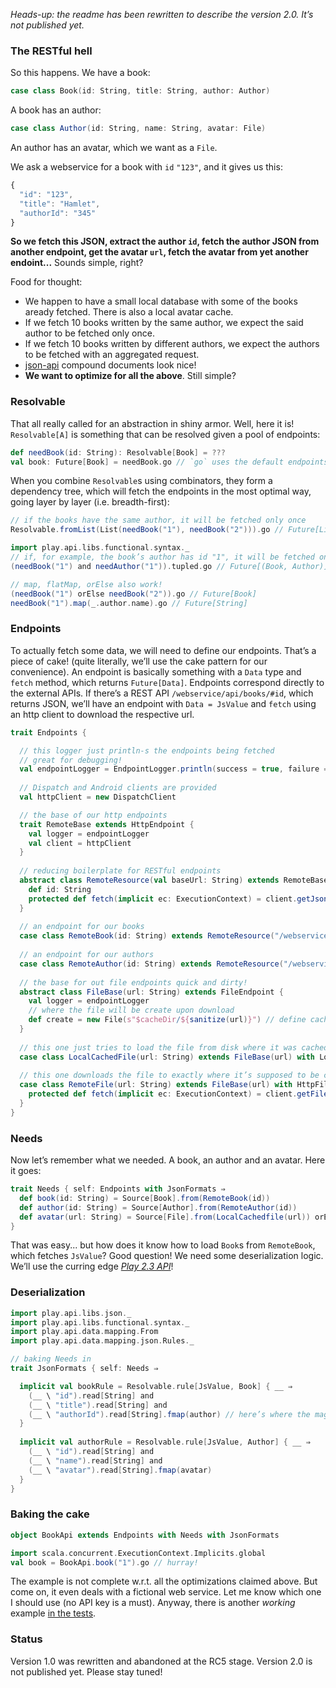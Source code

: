 *Heads-up: the readme has been rewritten to describe the version 2.0. It’s not published yet.*

### The RESTful hell

So this happens. We have a book:

```scala
case class Book(id: String, title: String, author: Author)
```

A book has an author:

```scala
case class Author(id: String, name: String, avatar: File)
```

An author has an avatar, which we want as a `File`.

We ask a webservice for a book with `id` `"123"`, and it gives us this:

```javascript
{
  "id": "123",
  "title": "Hamlet",
  "authorId": "345"
}
```

**So we fetch this JSON, extract the author `id`, fetch the author JSON from another endpoint, get the avatar `url`, fetch the avatar from yet another endoint...** Sounds simple, right?

Food for thought:

* We happen to have a small local database with some of the books aready fetched. There is also a local avatar cache.
* If we fetch 10 books written by the same author, we expect the said author to be fetched only once.
* If we fetch 10 books written by different authors, we expect the authors to be fetched with an aggregated request.
* [json-api](http://jsonapi.org/) compound documents look nice!
* **We want to optimize for all the above**. Still simple?

### Resolvable

That all really called for an abstraction in shiny armor. Well, here it is!
`Resolvable[A]` is something that can be resolved given a pool of endpoints:
```scala
def needBook(id: String): Resolvable[Book] = ???
val book: Future[Book] = needBook.go // `go` uses the default endpoints
```
When you combine `Resolvable`s using combinators, they form a dependency tree, which will fetch the endpoints
in the most optimal way, going layer by layer (i.e. breadth-first):
```scala
// if the books have the same author, it will be fetched only once
Resolvable.fromList(List(needBook("1"), needBook("2"))).go // Future[List[Book]]

import play.api.libs.functional.syntax._
// if, for example, the book’s author has id "1", it will be fetched only once
(needBook("1") and needAuthor("1")).tupled.go // Future[(Book, Author)]

// map, flatMap, orElse also work!
(needBook("1") orElse needBook("2")).go // Future[Book]
needBook("1").map(_.author.name).go // Future[String]
```

### Endpoints

To actually fetch some data, we will need to define our endpoints. That’s a piece of cake!
(quite literally, we’ll use the cake pattern for our convenience). An endpoint is basically
something with a `Data` type and `fetch` method, which returns `Future[Data]`. Endpoints
correspond directly to the external APIs. If there’s a REST API `/webservice/api/books/#id`,
which returns JSON, we’ll have an endpoint with `Data = JsValue` and `fetch` using an http
client to download the respective url.

```scala
trait Endpoints {

  // this logger just println-s the endpoints being fetched
  // great for debugging!
  val endpointLogger = EndpointLogger.println(success = true, failure = false)
  
  // Dispatch and Android clients are provided
  val httpClient = new DispatchClient

  // the base of our http endpoints
  trait RemoteBase extends HttpEndpoint {
    val logger = endpointLogger
    val client = httpClient
  }
  
  // reducing boilerplate for RESTful endpoints
  abstract class RemoteResource(val baseUrl: String) extends RemoteBase with HttpJsonEndpoint {
    def id: String
    protected def fetch(implicit ec: ExecutionContext) = client.getJson(s"$baseUrl/$id")
  }
  
  // an endpoint for our books
  case class RemoteBook(id: String) extends RemoteResource("/webservice/api/books")
  
  // an endpoint for our authors
  case class RemoteAuthor(id: String) extends RemoteResource("/webservice/api/authors")
  
  // the base for out file endpoints quick and dirty!
  abstract class FileBase(url: String) extends FileEndpoint {
    val logger = endpointLogger
    // where the file will be create upon download
    def create = new File(s"$cacheDir/${sanitize(url)}") // define cacheDir and sanitize somewhere
  }
  
  // this one just tries to load the file from disk where it was cached
  case class LocalCachedFile(url: String) extends FileBase(url) with LocalFileEndpoint
  
  // this one downloads the file to exactly where it’s supposed to be cached
  case class RemoteFile(url: String) extends FileBase(url) with HttpFileEndpoint {
    protected def fetch(implicit ec: ExecutionContext) = client.getFile(url)
  }
}
```

### Needs

Now let’s remember what we needed. A book, an author and an avatar. Here it goes:

```scala
trait Needs { self: Endpoints with JsonFormats ⇒
  def book(id: String) = Source[Book].from(RemoteBook(id))
  def author(id: String) = Source[Author].from(RemoteAuthor(id))
  def avatar(url: String) = Source[File].from(LocalCachedfile(url)) orElse Source[File].from(RemoteFile(url))
}
```

That was easy... but how does it know how to load `Book`s from `RemoteBook`, which fetches `JsValue`? Good question! We need some deserialization logic. We’ll use the curring edge [*Play 2.3 API*](http://jto.github.io/articles/play_new_validation_api/)!

### Deserialization

```scala
import play.api.libs.json._
import play.api.libs.functional.syntax._
import play.api.data.mapping.From
import play.api.data.mapping.json.Rules._

// baking Needs in
trait JsonFormats { self: Needs ⇒

  implicit val bookRule = Resolvable.rule[JsValue, Book] { __ ⇒
    (__ \ "id").read[String] and
    (__ \ "title").read[String] and
    (__ \ "authorId").read[String].fmap(author) // here’s where the magic happens!
  }
  
  implicit val authorRule = Resolvable.rule[JsValue, Author] { __ ⇒
    (__ \ "id").read[String] and
    (__ \ "name").read[String] and
    (__ \ "avatar").read[String].fmap(avatar)
  }
}
```

### Baking the cake

```scala
object BookApi extends Endpoints with Needs with JsonFormats

import scala.concurrent.ExecutionContext.Implicits.global
val book = BookApi.book("1").go // hurray!
```

The example is not complete w.r.t. all the optimizations claimed above. But come on, it even deals with
a fictional web service. Let me know which one I should use (no API key is a must). Anyway, there is
another *working* example [in the tests](https://github.com/stanch/needs/blob/master/src/test/scala/org/needs/NeedSpec.scala).

### Status

Version 1.0 was rewritten and abandoned at the RC5 stage. Version 2.0 is not published yet. Please stay tuned!

